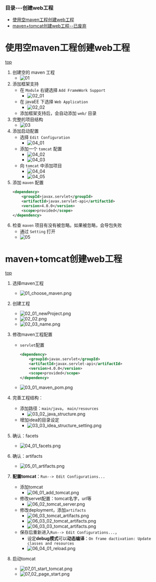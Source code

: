 <span id="catalog"></span>

### 目录---创建web工程
- [使用空maven工程创建web工程](#使用空maven工程创建web工程)
- [maven+tomcat创建web工程--已废弃](#maven+tomcat创建web工程)

# 使用空maven工程创建web工程
[top](#catalog)
1. 创建空的 maven 工程
    - ![01](imgs/createProject/createByEmptyMaven/01.jpg)
2. 添加框架支持
    - 在 `Module` 右键选择 `Add FrameWork Support`
        - ![02_01](imgs/createProject/createByEmptyMaven/02_01.jpg)
    - 在 javaEE 下选择 `Web Application`
        - ![02_02](imgs/createProject/createByEmptyMaven/02_02.jpg)
    - 添加框架支持后，会自动添加 `web/` 目录
3. 完整的项目结构
    - ![03](imgs/createProject/createByEmptyMaven/03.jpg)
4. 添加启动配置
    - 选择 `Edit Configuration`
        - ![04_01](imgs/createProject/createByEmptyMaven/04_01.jpg)
    - 添加一个 `tomcat` 配置
        - ![04_02](imgs/createProject/createByEmptyMaven/04_02.jpg)
        - ![04_03](imgs/createProject/createByEmptyMaven/04_03.jpg)
    - 向 `tomcat` 中添加项目
        - ![04_04](imgs/createProject/createByEmptyMaven/04_04.jpg)
        - ![04_05](imgs/createProject/createByEmptyMaven/04_05.jpg)
5. 添加 `maven` 配置
    ```xml
    <dependency>
        <groupId>javax.servlet</groupId>
        <artifactId>javax.servlet-api</artifactId>
        <version>4.0.0</version>
        <scope>provided</scope>
    </dependency>
    ```
6. 检查 `maven` 项目有没有被忽略。如果被忽略，会导包失败
    - 通过 `Setting` 打开
    - ![05](imgs/createProject/createByEmptyMaven/05.jpg)

# maven+tomcat创建web工程
[top](#catalog)
1. 选择maven工程 
    - ![01_choose_maven.png](imgs/createProject/maven_web/01_choose_maven.png)
2. 创建工程
    - ![02_01_newProject.png](imgs/createProject/maven_web/02_01_newProject.png)
    - ![02_02.png](imgs/createProject/maven_web/02_02.png)
    - ![02_03_name.png](imgs/createProject/maven_web/02_03_name.png)

3. 修改maven工程配置
    - `servlet`配置
        ```xml
        <dependency>
            <groupId>javax.servlet</groupId>
            <artifactId>javax.servlet-api</artifactId>
            <version>4.0.0</version>
            <scope>provided</scope>
        </dependency>
        ```
    - ![03_01_maven_pom.png](imgs/createProject/maven_web/03_01_maven_pom.png)

4. 完善工程结构：
    - 添加路径：`main/java`， `main/resources`
        - ![03_02_java_structure.png](imgs/createProject/maven_web/03_02_java_structure.png)
    - 增加idea的目录设定
        - ![03_03_idea_structure_setting.png](imgs/createProject/maven_web/03_03_idea_structure_setting.png)

5. 确认：facets
    - ![04_01_facets.png](imgs/createProject/maven_web/04_01_facets.png)

6. 确认：artifacts
    - ![05_01_artifacts.png](imgs/createProject/maven_web/05_01_artifacts.png)

7. **配置tomcat**：`Run--> Edit Configurations...`
    - 添加tomcat
        - ![06_01_add_tomcat.png](imgs/createProject/maven_web/06_01_add_tomcat.png)
    - 修改servet配置：tomcat名字，url等
        - ![06_02_tomcat_server.png](imgs/createProject/maven_web/06_02_tomcat_server.png)
    - 修改deployment，添加`artifacts`
        - ![06_03_tomcat_artifacts.png](imgs/createProject/maven_web/06_03_01_tomcat_artifacts.png)
        - ![06_03_02_tomcat_artifacts.png](imgs/createProject/maven_web/06_03_02_tomcat_artifacts.png)
        - ![06_03_03_tomcat_artifacts.png](imgs/createProject/maven_web/06_03_03_tomcat_artifacts.png)
    - 保存后重新进入`Run--> Edit Configurations...`，
        - 设定**debug模式**可以**动态编译**：`On frame dactivation: Update classes and resources`
        - ![06_04_01_reload.png](imgs/createProject/maven_web/06_04_01_reload.png)
8. 启动tomcat
    - ![07_01_start_tomcat.png](imgs/createProject/maven_web/07_01_start_tomcat.png)
    - ![07_02_page_start.png](imgs/createProject/maven_web/07_02_page_start.png)


